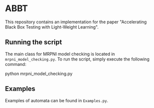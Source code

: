 # ABBT

This repository contains an implementation for the paper "Accelerating Black Box Testing with Light-Weight Learning".

## Running the script

The main class for MRPNI model checking is located in `mrpni_model_checking.py`. To run the script, simply execute the following command:

python mrpni_model_checking.py

## Examples

Examples of automata  can be found in `Examples.py`. 
